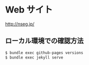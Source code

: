 # Web サイト

http://nseg.jp/

## ローカル環境での確認方法

```bash
$ bundle exec github-pages versions
$ bundle exec jekyll serve
```
